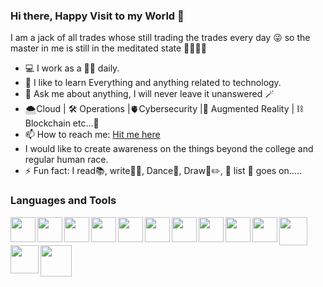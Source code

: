 ### Hi there, Happy Visit to my World 👋

<!--
**prasannababu027/prasannababu027** is a ✨ _special_ ✨ repository because its `README.md` (this file) appears on your GitHub profile.
-->

I am a jack of all trades whose still trading the trades every day 😜
so the master in me is still in the meditated state 🧘🏽‍♂️🦁 

- 💻 I work as a 👨‍💻 daily.
- 🌱 I like to learn Everything and anything related to technology.
- 💬 Ask me about anything, I will never leave it unanswered 🪄 
- 🌨️Cloud | 🛠️ Operations |🫀Cybersecurity |👀 Augmented Reality | ⛓️Blockchain etc...🚀
- 📫 How to reach me: [Hit me here](mailto:prasanna7479@protonmail.ch)
-  I would like to create awareness on the things beyond the college and regular human race.
- ⚡ Fun fact: I read📚, write✍🏽, Dance🕺, Draw📱✏️, 🎤 list 📜 goes on.....

### Languages and Tools

<img align="left" src="https://cdn.jsdelivr.net/gh/devicons/devicon/icons/bash/bash-original.svg" width="40px"/>
<img align="left" src="https://cdn.jsdelivr.net/gh/devicons/devicon/icons/amazonwebservices/amazonwebservices-original-wordmark.svg" width="40px" />
<img align="left" src="https://cdn.jsdelivr.net/gh/devicons/devicon/icons/linux/linux-original.svg"width="40px"/>
<img align="left" src="https://cdn.jsdelivr.net/gh/devicons/devicon/icons/vim/vim-original.svg" width="40px"/> 
<img align="left" src="https://cdn.jsdelivr.net/gh/devicons/devicon/icons/putty/putty-original.svg" width="40px" />
<img align="left" src="https://cdn.jsdelivr.net/gh/devicons/devicon/icons/bamboo/bamboo-original-wordmark.svg" width="40px"/>
<img align="left" src="https://cdn.jsdelivr.net/gh/devicons/devicon/icons/gitlab/gitlab-original-wordmark.svg" width="40px"/>
<img align="left" src="https://cdn.jsdelivr.net/gh/devicons/devicon/icons/git/git-original-wordmark.svg" width="40px"/>
<img align="left" src="https://cdn.jsdelivr.net/gh/devicons/devicon/icons/jenkins/jenkins-original.svg" width="40px"/>
<img align="left" src="https://cdn.jsdelivr.net/gh/devicons/devicon/icons/terraform/terraform-original-wordmark.svg" width="40px" />
<img align="left" src="https://cdn.jsdelivr.net/gh/devicons/devicon/icons/jira/jira-original-wordmark.svg" width="45px"/>
<img align="left" src="https://cdn.jsdelivr.net/gh/devicons/devicon/icons/confluence/confluence-original-wordmark.svg" width="45px"/>
<img align="left" src="https://cdn.jsdelivr.net/gh/devicons/devicon/icons/unity/unity-original-wordmark.svg" width="50px"/>




          
         
          
          
